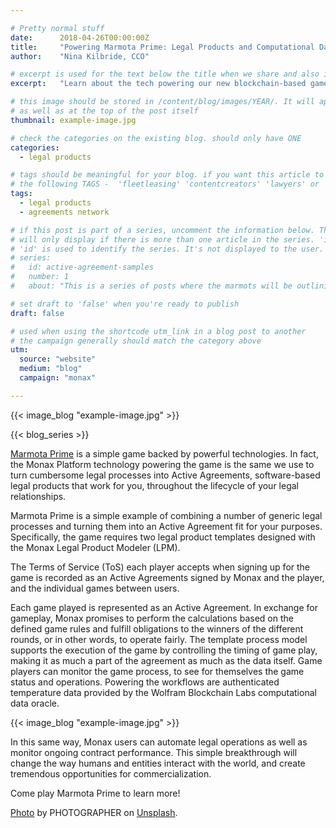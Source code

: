 ```yaml
---

# Pretty normal stuff
date:      2018-04-26T00:00:00Z
title:     "Powering Marmota Prime: Legal Products and Computational Data Powering the Game"
author:    "Nina Kilbride, CCO"

# excerpt is used for the text below the title when we share and also is the summary of the post on https://monax.io/blog
excerpt:   "Learn about the tech powering our new blockchain-based game"

# this image should be stored in /content/blog/images/YEAR/. It will appear as a thumbnail on any listings,
# as well as at the top of the post itself
thumbnail: example-image.jpg

# check the categories on the existing blog. should only have ONE
categories:
  - legal products

# tags should be meaningful for your blog. if you want this article to show on a 'use case' page, you can use
# the following TAGS -  'fleetleasing' 'contentcreators' 'lawyers' or 'corporate'
tags:
  - legal products
  - agreements network

# if this post is part of a series, uncomment the information below. The 'article series' box
# will only display if there is more than one article in the series. 'id', 'number' and 'about' all must be present.
# 'id' is used to identify the series. It's not displayed to the user.
# series:
#   id: active-agreement-samples
#   number: 1
#   about: "This is a series of posts where the marmots will be outlining how the Monax Platform and the Agreements Network can be used in harmony to create the legal products of the future."

# set draft to 'false' when you're ready to publish
draft: false

# used when using the shortcode utm_link in a blog post to another
# the campaign generally should match the category above
utm:
  source: "website"
  medium: "blog"
  campaign: "monax"

---
```


<!-- In general the filename below should match thumbnail category above -->
{{< image_blog "example-image.jpg" >}}

<!-- if this article is part of a series, related articles will automatically appear here -->
{{< blog_series >}}

<!-- Content markdown here - first title on page is auto generated from title in frontmatter -->
[Marmota Prime](bit.ly/2EtB9l2) is a simple game backed by powerful technologies. In fact, the Monax Platform technology powering the game is the same we use to turn cumbersome legal processes into Active Agreements, software-based legal products that work for you, throughout the lifecycle of your legal relationships.

Marmota Prime is a simple example of combining a number of generic legal processes and turning them into an Active Agreement fit for your purposes. Specifically, the game requires two legal product templates designed with the Monax Legal Product Modeler (LPM). 

The Terms of Service (ToS) each player accepts when signing up for the game is recorded as an Active Agreements signed by Monax and the player, and the individual games between users. 

Each game played is represented as an Active Agreement. In exchange for gameplay, Monax promises to perform the calculations based on the defined game rules and fulfill obligations to the winners of the different rounds, or in other words, to operate fairly. The template process model supports the execution of the game by controlling the timing of game play, making it as much a part of the agreement as much as the data itself. Game players can monitor the game process, to see for themselves the game status and operations. Powering the workflows are authenticated temperature data provided by the Wolfram Blockchain Labs computational data oracle. 

{{< image_blog "example-image.jpg" >}}

In this same way, Monax users can automate legal operations as well as monitor ongoing contract performance. This simple breakthrough will change the way humans and entities interact with the world, and create tremendous opportunities for commercialization. 

Come play Marmota Prime to learn more! 


<!-- IF NEEDED use the below. Unsplash is recommended for images that have the right licensing. This should be at the end of the post -->
[Photo](LINK) by PHOTOGRAPHER on [Unsplash](https://unsplash.com).
